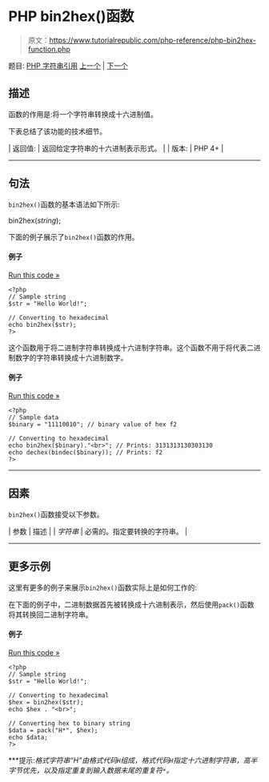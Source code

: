 # PHP bin2hex()函数

> 原文：<https://www.tutorialrepublic.com/php-reference/php-bin2hex-function.php>

题目: [PHP 字符串引用](php-string-functions.php) [上一个](php-addslashes-function.php) | [下一个](php-chop-function.php)

## 描述

函数的作用是:将一个字符串转换成十六进制值。

下表总结了该功能的技术细节。

| 返回值: | 返回给定字符串的十六进制表示形式。 |
| 版本: | PHP 4+ |

* * *

## 句法

`bin2hex()`函数的基本语法如下所示:

bin2hex(*string*);

下面的例子展示了`bin2hex()`函数的作用。

#### 例子

[Run this code »](../codelab.php?topic=php&file=convert-string-to-hexadecimal "Run this code to view the output")

```
<?php
// Sample string
$str = "Hello World!";

// Converting to hexadecimal
echo bin2hex($str);
?>
```

这个函数用于将二进制字符串转换成十六进制字符串。这个函数不用于将代表二进制数字的字符串转换成十六进制数字。

#### 例子

[Run this code »](../codelab.php?topic=php&file=convert-binary-digits-to-hexadecimal "Run this code to view the output")

```
<?php
// Sample data
$binary = "11110010"; // binary value of hex f2

// Converting to hexadecimal
echo bin2hex($binary)."<br>"; // Prints: 3131313130303130
echo dechex(bindec($binary)); // Prints: f2
?>
```

* * *

## 因素

`bin2hex()`函数接受以下参数。

| 参数 | 描述 |
| *字符串* | 必需的。指定要转换的字符串。 |

* * *

## 更多示例

这里有更多的例子来展示`bin2hex()`函数实际上是如何工作的:

在下面的例子中，二进制数据首先被转换成十六进制表示，然后使用`pack()`函数将其转换回二进制字符串。

#### 例子

[Run this code »](../codelab.php?topic=php&file=convert-hexadecimal-to-binary-string "Run this code to view the output")

```
<?php
// Sample string
$str = "Hello World!";

// Converting to hexadecimal
$hex = bin2hex($str);
echo $hex . "<br>";

// Converting hex to binary string
$data = pack("H*", $hex);
echo $data;
?>
```

 ***提示:**格式字符串“H*”由格式代码`H`组成，格式代码`H`指定十六进制字符串，高半字节优先，以及指定重复到输入数据末尾的重复符`*`。*